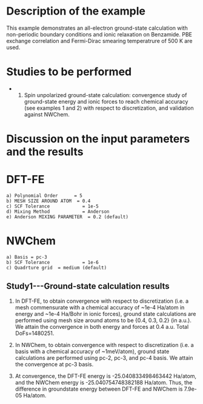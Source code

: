 Description of the example
==========================
This example demonstrates an all-electron ground-state calculation with non-periodic boundary conditions and ionic relaxation on Benzamide. PBE exchange correlation and Fermi-Dirac smearing temperatrure of 500 K are used.

Studies to be performed
=======================
* 1) Spin unpolarized ground-state calculation: convergence study of ground-state energy and ionic forces to reach chemical accuracy (see examples 1 and 2) with respect to discretization, and validation against NWChem. 


Discussion on the input parameters and the results
==================================================


DFT-FE
==================================================
    a) Polynomial Order      = 5
    b) MESH SIZE AROUND ATOM  = 0.4
    c) SCF Tolerance            = 1e-5
    d) Mixing Method            = Anderson
    e) Anderson MIXING PARAMETER  = 0.2 (default)

NWChem
==================================================
    a) Basis = pc-3
    b) SCF Tolerance            = 1e-6
    c) Quadrture grid  = medium (default) 

Study1---Ground-state calculation results
--------------------------------
1. In DFT-FE, to obtain convergence with respect to discretization (i.e. a mesh commensurate with a chemical accuracy of ~1e-4 Ha/atom in energy and ~1e-4 Ha/Bohr in ionic forces), ground state calculations are performed using mesh size around atoms to be {0.4, 0.3, 0.2} (in a.u.). We attain the convergence in both energy and forces at 0.4 a.u. Total DoFs=1480251.

2. In NWChem, to obtain convergence with respect to discretization (i.e. a basis with a chemical accuracy of ~1meV/atom), ground state calculations are performed using pc-2, pc-3, and pc-4 basis. We attain the convergence at pc-3 basis.

3. At convergence, the DFT-FE energy is -25.040833498463442 Ha/atom, and the NWChem energy is -25.040754748382188 Ha/atom. Thus, the difference in groundstate energy between DFT-FE and NWChem is 7.9e-05 Ha/atom. 
